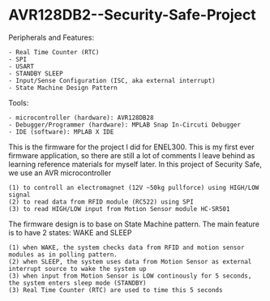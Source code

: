 # AVR128DB2--Security-Safe-Project

Peripherals and Features:

    - Real Time Counter (RTC)
    - SPI
    - USART
    - STANDBY SLEEP
    - Input/Sense Configuration (ISC, aka external interrupt)
    - State Machine Design Pattern
Tools:

    - microcontroller (hardware): AVR128DB28
    - Debugger/Programmer (hardware): MPLAB Snap In-Circuti Debugger
    - IDE (software): MPLAB X IDE
    

This is the firmware for the project I did for ENEL300. This is my first ever firmware application, so there are still a lot of comments I leave behind as learning reference materials for myself later.
In this project of Security Safe, we use an AVR microcontroller 

    (1) to controll an electromagnet (12V ~50kg pullforce) using HIGH/LOW signal
    (2) to read data from RFID module (RC522) using SPI
    (3) to read HIGH/LOW input from Motion Sensor module HC-SR501

The firmware design is to base on State Machine pattern. The main feature is to have 2 states: WAKE and SLEEP

    (1) when WAKE, the system checks data from RFID and motion sensor modules as in polling pattern.
    (2) when SLEEP, the system uses data from Motion Sensor as external interrupt source to wake the system up
    (3) when input from Motion Sensor is LOW continously for 5 seconds, the system enters sleep mode (STANDBY)
    (3) Real Time Counter (RTC) are used to time this 5 seconds
    

